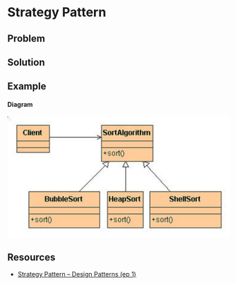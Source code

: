 # Strategy Pattern

## Problem

## Solution

## Example

#### Diagram
![Strategy Pattern UML diagram](Resources/diagram.jpg)

## Resources

* [Strategy Pattern – Design Patterns (ep 1)](https://www.youtube.com/watch?v=v9ejT8FO-7I)
